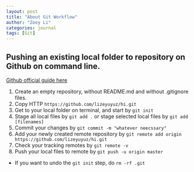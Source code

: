 ```yaml
--- 
layout: post 
title: "About Git Workflow" 
author: "Zoey Li"
categories: journal 
tags: [Git] 
---
```


## Pushing an existing local folder to repository on Github on command line. 

[Github official guide here](https://help.github.com/articles/adding-an-existing-project-to-github-using-the-command-line/)

1. Create an empty repository, without README.md and without .gitignore files. 
2. Copy HTTP `https://github.com/lizeyuyuz/hi.git`
3. Get to your local folder on terminal, and start by `git init`
4. Stage all local files by `git add .` or stage selected local files by `git add
   [filenames]`
5. Commit your changes by `git commit -m "whatever neecssary"`
6. Add your newly created remote repository by `git remote add origin https://github.com/lizeyuyuz/hi.git`
7. Check your tracking remotes by `git remote -v`
8. Push your local files to remote by `git push -u origin master`

- If you want to undo the `git init` step, do `rm -rf .git`

